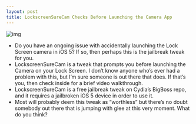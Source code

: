 ```yaml
---
layout: post
title: LockscreenSureCam Checks Before Launching the Camera App
---
```

![img](http://media.idownloadblog.com/wp-content/uploads/2012/01/LockscreenSureCam-Screenshot.jpg)
* Do you have an ongoing issue with accidentally launching the Lock Screen camera in iOS 5? If so, then perhaps this is the jailbreak tweak for you.
* LockscreenSureCam is a tweak that prompts you before launching the Camera on your Lock Screen. I don’t know anyone who’s ever had a problem with this, but I’m sure someone is out there that does. If that’s you, then check inside for a brief video walkthrough.
* LockscreenSureCam is a free jailbreak tweak on Cydia’s BigBoss repo, and it requires a jailbroken iOS 5 device in order to use it.
* Most will probably deem this tweak as “worthless” but there’s no doubt somebody out there that is jumping with glee at this very moment. What do you think?

